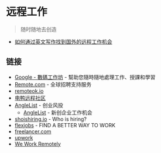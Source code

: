 # 远程工作

> 随时随地去创造

- [如何通过英文写作找到国外的远程工作机会](./articles/how-to-get-a-remote-job-by-writing-in-english.md)
## 链接

- [Google - 數碼工作坊](https://learndigital.withgoogle.com/digitalgarage-hk/remote-work) - 幫助您隨時隨地處理工作、授課和學習
- [Remote.com](https://remote.com/) - 全球招聘支持服务
- [remoteok.io](https://remoteok.com/)
- [电鸭远程社区](https://eleduck.com/)
- [AngleList](https://www.angellist.com/) - 创业风投
    - [AngleList](https://angel.co/) - 新创企业工作机会
- [shoishiring.io](https://whoishiring.io/) - Who is hiring?
- [flexjobs](https://www.flexjobs.com/) - FIND A BETTER WAY TO WORK
- [freelancer.com](https://freelancer.com/)
- [upwork](https://upwork.com/)
- [We Work Remotely](https://weworkremotely.com/)
